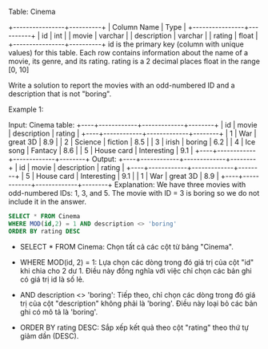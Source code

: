 Table: Cinema

+----------------+----------+
| Column Name | Type |
+----------------+----------+
| id | int |
| movie | varchar |
| description | varchar |
| rating | float |
+----------------+----------+
id is the primary key (column with unique values) for this table.
Each row contains information about the name of a movie, its genre, and its rating.
rating is a 2 decimal places float in the range [0, 10]

Write a solution to report the movies with an odd-numbered ID and a description that is not "boring".

Example 1:

Input:
Cinema table:
+----+------------+-------------+--------+
| id | movie | description | rating |
+----+------------+-------------+--------+
| 1 | War | great 3D | 8.9 |
| 2 | Science | fiction | 8.5 |
| 3 | irish | boring | 6.2 |
| 4 | Ice song | Fantacy | 8.6 |
| 5 | House card | Interesting | 9.1 |
+----+------------+-------------+--------+
Output:
+----+------------+-------------+--------+
| id | movie | description | rating |
+----+------------+-------------+--------+
| 5 | House card | Interesting | 9.1 |
| 1 | War | great 3D | 8.9 |
+----+------------+-------------+--------+
Explanation:
We have three movies with odd-numbered IDs: 1, 3, and 5. The movie with ID = 3 is boring so we do not include it in the answer.

```sql
SELECT * FROM Cinema
WHERE MOD(id,2) = 1 AND description <> 'boring'
ORDER BY rating DESC
```

- SELECT \* FROM Cinema: Chọn tất cả các cột từ bảng "Cinema".

- WHERE MOD(id, 2) = 1: Lựa chọn các dòng trong đó giá trị của cột "id" khi chia cho 2 dư 1. Điều này đồng nghĩa với việc chỉ chọn các bản ghi có giá trị id là số lẻ.

- AND description <> 'boring': Tiếp theo, chỉ chọn các dòng trong đó giá trị của cột "description" không phải là 'boring'. Điều này loại bỏ các bản ghi có mô tả là 'boring'.

- ORDER BY rating DESC: Sắp xếp kết quả theo cột "rating" theo thứ tự giảm dần (DESC).
